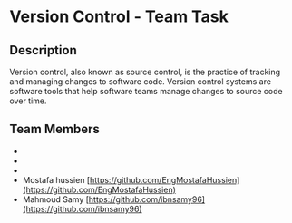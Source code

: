 # Version Control - Team Task

## Description

Version control, also known as source control, is the practice of tracking and managing changes to software code. Version control systems are software tools that help software teams manage changes to source code over time.

## Team Members

-
-
-
- Mostafa hussien [https://github.com/EngMostafaHussien](https://github.com/EngMostafaHussien)
- Mahmoud Samy [https://github.com/ibnsamy96](https://github.com/ibnsamy96)
